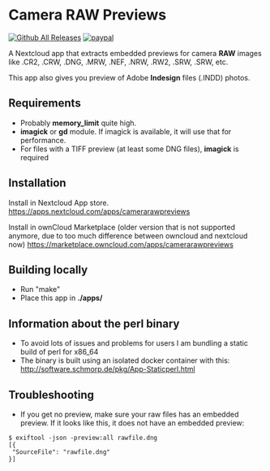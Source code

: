 # Camera RAW Previews
[![Github All Releases](https://img.shields.io/github/downloads/ariselseng/camerarawpreviews/total.svg)](https://github.com/ariselseng/camerarawpreviews/releases) [![paypal](https://img.shields.io/badge/Donate-PayPal-green.svg)](https://www.paypal.me/AriSelseng/2EUR)

A Nextcloud app that extracts embedded previews for camera **RAW** images like .CR2, .CRW, .DNG, .MRW, .NEF, .NRW, .RW2, .SRW, .SRW, etc.

This app also gives you preview of Adobe **Indesign** files (.INDD) photos.


## Requirements
* Probably **memory_limit** quite high.
* **imagick** or **gd** module. If imagick is available, it will use that for performance.
* For files with a TIFF preview (at least some DNG files), **imagick** is required

## Installation
Install in Nextcloud App store.
https://apps.nextcloud.com/apps/camerarawpreviews

Install in ownCloud Marketplace (older version that is not supported anymore, due to too much difference between owncloud and nextcloud now)
https://marketplace.owncloud.com/apps/camerarawpreviews

## Building locally
- Run "make"
- Place this app in **./apps/**

## Information about the perl binary
- To avoid lots of issues and problems for users I am bundling a static build of perl for x86_64
- The binary is built using an isolated docker container with this: http://software.schmorp.de/pkg/App-Staticperl.html

## Troubleshooting
- If you get no preview, make sure your raw files has an embedded preview. If it looks like this, it does not have an embedded preview:
 ```shell
$ exiftool -json -preview:all rawfile.dng
 [{
  "SourceFile": "rawfile.dng"
}]
